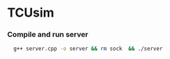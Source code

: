 # TCUsim

### Compile and run server
```bash
  g++ server.cpp -o server && rm sock  && ./server
```
